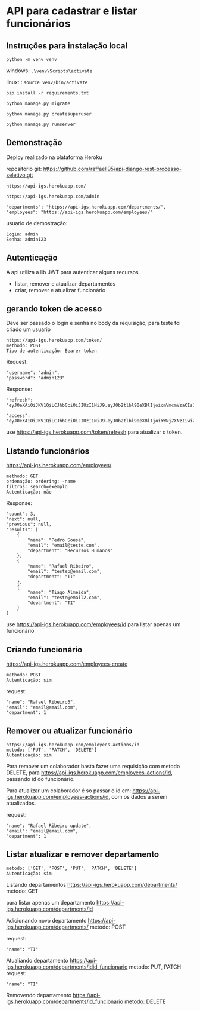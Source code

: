 # API para cadastrar e listar funcionários

## Instruções para instalação local

`python -m venv venv`

windows: `.\venv\Scripts\activate`

linux: : `source venv/bin/activate`

`pip install -r requirements.txt`

`python manage.py migrate`

`python manage.py createsuperuser`

`python manage.py runserver`

## Demonstração

Deploy realizado na plataforma Heroku

repositorio git: https://github.com/raffaell95/api-django-rest-processo-seletivo.git

`https://api-igs.herokuapp.com/`

`https://api-igs.herokuapp.com/admin`


    "departments": "https://api-igs.herokuapp.com/departments/",
    "employees": "https://api-igs.herokuapp.com/employees/"


usuario de demostração:

    Login: admin
    Senha: admin123


## Autenticação

A api utiliza a lib JWT para autenticar alguns recursos
- listar, remover e atualizar departamentos
- criar, remover e atualizar funcionário

## gerando token de acesso

Deve ser passado o login e senha no body da requisição, para teste foi criado um usuario

    https://api-igs.herokuapp.com/token/
    methodo: POST
    Tipo de autenticação: Bearer token

Request:

    "username": "admin",
    "password": "admin123"

Response: 

    "refresh": "eyJ0eXAiOiJKV1QiLCJhbGciOiJIUzI1NiJ9.eyJ0b2tlbl90eXBlIjoicmVmcmVzaCIsImV4cCI6MTYzMjMyMDM3MiwianRpIjoiMmZmZmU1MWUzYjgxNDVjOGE3ODJiMDUzNzZjMGViMGQiLCJ1c2VyX2lkIjoxfQ.RLjkNfwYMo9w_qiHrQtOsfOXf68OkMsQ4fizFQdy7Oc",

    "access": "eyJ0eXAiOiJKV1QiLCJhbGciOiJIUzI1NiJ9.eyJ0b2tlbl90eXBlIjoiYWNjZXNzIiwiZXhwIjoxNjMyMjM0MjcyLCJqdGkiOiIxMzUxMWY3YWI5Yjc0NWY5OGZmNDM0YWEzZTg2NDQxZSIsInVzZXJfaWQiOjF9.U5HEeqY4jhwYWNWn847ffIOiD_RM8ljuj40ZMSSEaaA"

use https://api-igs.herokuapp.com/token/refresh para atualizar o token.


## Listando funcionários 
https://api-igs.herokuapp.com/employees/

    methodo: GET
    ordenação: ordering: -name
    filtros: search=exemplo
    Autenticação: não

Response:

    "count": 3,
    "next": null,
    "previous": null,
    "results": [
        {
            "name": "Pedro Sousa",
            "email": "email@teste.com",
            "department": "Recursos Humanos"
        },
        {
            "name": "Rafael Ribeiro",
            "email": "testep@email.com",
            "department": "TI"
        },
        {
            "name": "Tiago Almeida",
            "email": "teste@email2.com",
            "department": "TI"
        }
    ]


use https://api-igs.herokuapp.com/employees/id para listar apenas um funcionário

## Criando funcionário

https://api-igs.herokuapp.com/employees-create

    methodo: POST
    Autenticação: sim

request:

	"name": "Rafael Ribeiro3",
	"email": "email@email.com",
	"department": 1


## Remover ou atualizar funcionário
    https://api-igs.herokuapp.com/employees-actions/id
    metodo: ['PUT', 'PATCH', 'DELETE']
    Autenticação: sim

 Para remover um colaborador basta fazer uma requisição com metodo DELETE, para https://api-igs.herokuapp.com/employees-actions/id, passando id do funcionário.

 Para atualizar um colaborador é so passar o id em: https://api-igs.herokuapp.com/employees-actions/id, com os dados a serem atualizados.

 request:

	"name": "Rafael Ribeiro update",
	"email": "email@email.com",
	"department": 1



##  Listar atualizar e remover departamento

    metodo: ['GET', 'POST', 'PUT', 'PATCH', 'DELETE']
    Autenticação: sim

Listando departamentos
https://api-igs.herokuapp.com/departments/
metodo: GET

para listar apenas um departamento https://api-igs.herokuapp.com/departments/id

Adicionando novo departamento
https://api-igs.herokuapp.com/departments/
metodo: POST

request:

    "name": "TI"


Atualiando  departamento
https://api-igs.herokuapp.com/departments/idid_funcionario
metodo: PUT, PATCH
request:

    "name": "TI"


Removendo  departamento
https://api-igs.herokuapp.com/departments/id_funcionario
metodo: DELETE




